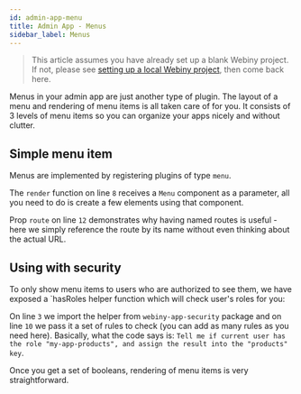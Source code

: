 ```yaml
---
id: admin-app-menu
title: Admin App - Menus
sidebar_label: Menus
---
```


> This article assumes you have already set up a blank Webiny project.
 If not, please see [setting up a local Webiny project](/docs/developer-tutorials/local-setup),
 then come back here.

 Menus in your admin app are just another type of plugin. The layout of a menu and
 rendering of menu items is all taken care of for you. It consists of 3 levels
 of menu items so you can organize your apps nicely and without clutter.

 ## Simple menu item
 Menus are implemented by registering plugins of type `menu`.

<script src="https://gist.github.com/Pavel910/f91b84d407d0974fb5c978e74fcbb690.js?file=menu.js"></script>

The `render` function on line `8` receives a `Menu` component as a parameter,
all you need to do is create a few elements using that component.

Prop `route` on line `12` demonstrates why having named routes is useful - here we simply reference the route
by its name without even thinking about the actual URL.

 ## Using with security
 To only show menu items to users who are authorized to see them, we have exposed a `hasRoles
 helper function which will check user's roles for you:

<script src="https://gist.github.com/Pavel910/f91b84d407d0974fb5c978e74fcbb690.js?file=menu.security.js"></script>

On line `3` we import the helper from `webiny-app-security` package and
on line `10` we pass it a set of rules to check (you can add as many rules
as you need here). Basically, what the code says is:
`Tell me if current user has the role "my-app-products", and assign the result into the "products" key`.

Once you get a set of booleans, rendering of menu items is very straightforward.